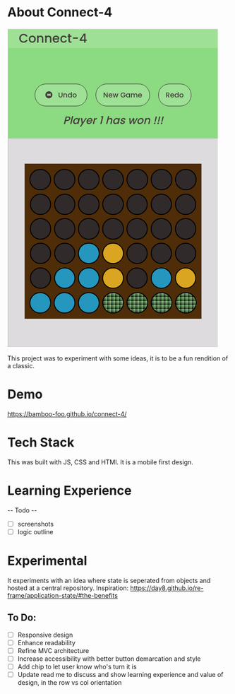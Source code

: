 # About Connect-4

![screenshot](./imgs/Connect-4withColors.png)

This project was to experiment with some ideas, it is to be a fun rendition of a classic.

# Demo

https://bamboo-foo.github.io/connect-4/

# Tech Stack

This was built with JS, CSS and HTMl.  It is a mobile first design.

# Learning Experience

-- Todo -- 
- [ ] screenshots
- [ ] logic outline

# Experimental

It experiments with an idea where state is seperated from objects and hosted at a central repository.  Inspiration: https://day8.github.io/re-frame/application-state/#the-benefits

## To Do:

- [ ] Responsive design
- [ ] Enhance readability
- [ ] Refine MVC architecture 
- [ ] Increase accessibility with better button demarcation and style
- [ ] Add chip to let user know who's turn it is
- [ ] Update read me to discuss and show learning experience and value of design, in the row vs col orientation
